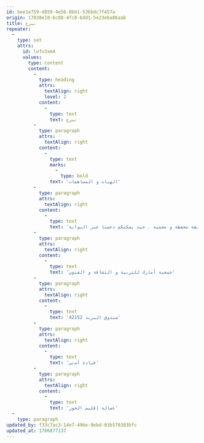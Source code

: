 ```yaml
---
id: bee1e759-d859-4e56-8bb1-53bbdc7f457a
origin: 17838e10-6c88-4fc0-bdd1-5e23eba86aab
title: تبرع
repeater:
  -
    type: set
    attrs:
      id: lofv3xm4
      values:
        type: content
        content:
          -
            type: heading
            attrs:
              textAlign: right
              level: 2
            content:
              -
                type: text
                text: تبرع
          -
            type: paragraph
            attrs:
              textAlign: right
            content:
              -
                type: text
                marks:
                  -
                    type: bold
                text: 'اﻟﻬﺒﺎت و اﻟﻤﺴﺎﻫﻤﺎت'
          -
            type: paragraph
            attrs:
              textAlign: right
            content:
              -
                type: text
                text: 'ﻷﺟﻞ ﺗﺤﻘﻴﻖ أﻫﺪاﻓﻨﺎ ﻓﺈﻧﻨﺎ ﻓﻲ ﺣﺎﺟﺔ إﻟﻰ ﻣﺪﻋﻤﻴﻦ و ﻛﻔﻼء ﻟﻠﻤﺸﺮوع . ﺑﺈﻟﺘﺰاﻣﻜﻢ اﻟﻤﺎدي ﺳﺘﺸﺠﻌﻮﻧﻨﺎ و ﺳﺘﻄﻮرون ﻋﻤﻠﻨﺎ و ﺳﺘﺴﺘﺜﻤﺮون ﻓﻲ ﻓﻜﺮة ﺟﺪﻳﺪة و ﺑﻨﺎءة. إﻧﻨﺎ ﻧﺘﻮﺻﻞ ﺑﺎﻟﻬﺒﺎت ﻋﻦ ﻃﺮﻳﻖ اﻻﻧﺘﺮﻧﺖ. و ذﻟﻚ ﺑﻄﺮﻳﻘﺔ ﻣﺤﻔﻈﺔ و ﻣﺤﻤﻴﺔ . ﺣﻴﺚ ﻳﻤﻜﻨﻜﻢ دﻋﻤﻨﺎ ﻋﺒﺮ اﻟﺒﻮابة'
          -
            type: paragraph
            attrs:
              textAlign: right
            content:
              -
                type: text
                text: 'ﺟﻤﻌﻴﺔ أﻣﺎرك ﻟﻠﺘﺮﺑﻴﺔ و اﻟﺜﻘﺎﻓﺔ و اﻟﻔﻨﻮن'
          -
            type: paragraph
            attrs:
              textAlign: right
            content:
              -
                type: text
                text: 'ﺻﻨﺪوق اﻟﺒﺮﻳﺪ 42152'
          -
            type: paragraph
            attrs:
              textAlign: right
            content:
              -
                type: text
                text: 'ﻗﻴﺎدة آﺳني'
          -
            type: paragraph
            attrs:
              textAlign: right
            content:
              -
                type: text
                text: 'ﻋﻤﺎﻟﺔ إﻗﻠﻴﻢ اﻟﺤﻮز'
  -
    type: paragraph
updated_by: f33c7ac3-14e7-496e-9ebd-03b570383bfc
updated_at: 1706877137
---
```

